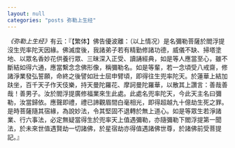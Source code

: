 ```yaml
---
layout: null
categories: "posts 弥勒上生经"
---
```

<cite>《弥勒上生经》</cite>有云：『【繁体】佛告優波離：（以上情况）是名彌勒菩薩於閻浮提沒生兜率陀天因緣。佛滅度後，我諸弟子若有精勤修諸功德，威儀不缺、掃塔塗地、以眾名香妙花供養行眾、三昧深入正受、讀誦經典，如是等人應當至心，雖不斷結如得六通，應當繫念念佛形像，稱彌勒名。如是等輩，若一念頃受八戒齋，修諸淨業發弘誓願，命終之後譬如壯士屈申臂頃，即得往生兜率陀天。於蓮華上結加趺坐，百千天子作天伎樂，持天曼陀羅花、摩訶曼陀羅華，以散其上讚言：善哉善哉！善男子。汝於閻浮提廣修福業來生此處。此處名兜率陀天，今此天主名曰彌勒，汝當歸依。應聲即禮，禮已諦觀眉間白毫相光，即得超越九十億劫生死之罪。是時菩薩隨其宿緣，為說妙法，令其堅固不退轉於無上道心。如是等眾生若淨諸業、行六事法，必定無疑當得生於兜率天上值遇彌勒，亦隨彌勒下閻浮提第一聞法，於未來世值遇賢劫一切諸佛，於星宿劫亦得值遇諸佛世尊，於諸佛前受菩提記。』

